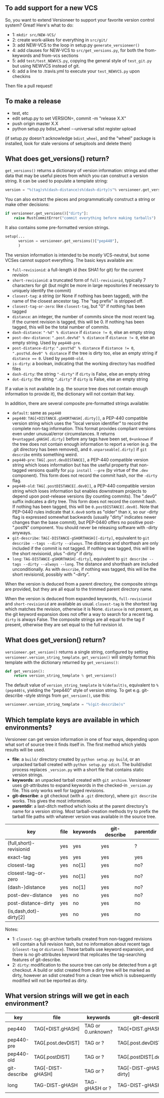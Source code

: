 
## To add support for a new VCS

So, you want to extend Versioneer to support your favorite version control system? Great! Here's what to do:

* 1: `mkdir src/NEW-VCS/`
* 2: create work-alikes for everything in `src/git/`
* 3: add NEW-VCS to the loop in setup.py `generate_versioneer()`
* 4: add clauses for NEW-VCS to `src/get_versions.py`, for both the from-keywords and from-vcs sections
* 5: add `test/test_NEWVCS.py`, copying the general style of `test_git.py` but using NEWVCS instead of git.
* 6: add a line to .travis.yml to execute your `test_NEWVCS.py` upon checkins

Then file a pull request!


## To make a release

* test, etc
* edit setup.py to set VERSION=, commit -m "release X.X"
* push origin master X.X
* python setup.py bdist_wheel --universal sdist register upload

(if setup.py doesn't acknowledge `bdist_wheel`, and the "wheel" package is installed, look for stale versions of setuptools and delete them)


## What does get_versions() return?

`get_versions()` returns a dictionary of version information: strings and other data that may be useful pieces from which you can construct a version string. It can be used to populate a template string:

```python
version = "%(tag)s%(dash-distance)s%(dash-dirty)s"% versioneer.get_versions()
```

You can also extract the pieces and programmatically construct a string or make other decisions:

```python
if versioneer.get_versions()["dirty"]:
    raise MustCommitError("commit everything before making tarballs")
```

It also contains some pre-formatted version strings.

```python
setup(...
      version = versioneer.get_versions()["pep440"],
      )
```

The version information is intended to be mostly VCS-neutral, but some VCSes cannot support everything. The basic keys available are:

* `full-revisionid`: a full-length id (hex SHA1 for git) for the current revision
* `short-revisionid`: a truncated form of `full-revisionid`, typically 7 characters for git (but might be more in large repositories if necessary to uniquely identify the commit)
* `closest-tag`: a string (or None if nothing has been tagged), with the name of the closest ancestor tag. The "tag prefix" is stripped off.
* `closest-tag-or-zero`: like `closest-tag`, but "0" if nothing has been tagged
* `distance`: an integer, the number of commits since the most recent tag. If the current revision is tagged, this will be 0. If nothing has been tagged, this will be the total number of commits.
* `dash-distance`: `"-%d" % distance` if `distance != 0`, else an empty string
* `post-dev-distance`: `".post.dev%d" % distance` if `distance != 0`, else an empty string. Used by `pep440-pre`.
* `post-distance-dirty`: `".post%d" % distance` if `distance != 0`, `".post%d.dev0" % distance` if the tree is dirty too, else an empty string if `distance == 0`. Used by `pep440-old`.
* `is-dirty`: a boolean, indicating that the working directory has modified files
* `dash-dirty`: the string `"-dirty"` if `dirty` is False, else an empty string
* `dot-dirty`: the string `".dirty"` if `dirty` is False, else an empty string


If a value is not available (e.g. the source tree does not contain enough information to provide it), the dictionary will not contain that key.

In addition, there are several composite pre-formatted strings available:

* `default`: same as `pep440`
* `pep440`: `TAG[+DISTANCE.gSHORTHASH[.dirty]]`, a PEP-440 compatible version string which uses the "local version identifier" to record the complete non-tag information. This format provides compliant versions even under unusual/error circumstances. It returns `0+untagged.gHASH[.dirty]` before any tags have been set, `0+unknown` if the tree does not contain enough information to report a verion (e.g. the .git directory has been removed), and `0.unparseable[.dirty]` if `git describe` emits something weird.
* `pep440-pre`: `TAG[.post.devDISTANCE]`, a PEP-440 compatible version string which loses information but has the useful property that non-tagged versions qualify for `pip install --pre` (by virtue of the `.dev` component). This form does not record the commit hash, nor the `-dirty` flag.
* `pep440-old`: `TAG[.postDISTANCE[.dev0]]`, a PEP-440 compatible version string which loses information but enables downstream projects to depend upon post-release versions (by counting commits). The ".dev0" suffix indicates a dirty tree. This form does not record the commit hash. If nothing has been tagged, this will be `0.postDISTANCE[.dev0]`. Note that PEP-0440 rules indicate that `X.dev0` sorts as "older" than `X`, so our -dirty flag is expressed somewhat backwards (usually "dirty" indicates newer changes than the base commit), but PEP-0440 offers no positive post-".postN" component. You should never be releasing software with -dirty anyways.
* `git-describe`: `TAG[-DISTANCE-gSHORTHASH][-dirty]`, equivalent to `git describe --tags --dirty --always`. The distance and shorthash are only included if the commit is not tagged. If nothing was tagged, this will be the short revisionid, plus "-dirty" if dirty.
* `long`: `TAG-DISTANCE-gSHORTHASH[-dirty]`, equivalent to `git describe --tags --dirty --always --long`. The distance and shorthash are included unconditionally. As with `describe`, if nothing was tagged, this will be the short revisionid, possibly with "-dirty".

When the version is deduced from a parent directory, the composite strings are provided, but they are all equal to the trimmed parent directory name.

When the version is deduced from expanded keywords, `full-revisionid` and `short-revisionid` are available as usual. `closest-tag` is the shortest tag which matches the revision, otherwise it is None. `distance` is not present, as the git keyword expansion does not offer a way to search for a recent tag. `dirty` is always False. The composite strings are all equal to the tag if present, otherwise they are set equal to the full revision id.

## What does get_version() return?

`versioneer.get_version()` returns a single string, configured by setting `versioneer.version_string_template`. `get_version()` will simply format this template with the dictionary returned by `get_versions()`:

```python
def get_version():
    return version_string_template % get_versions()
```

The default value of `version_string_template` is `%(default)s`, equivalent to `%(pep440)s`, yielding the "pep440" style of version string. To get e.g. git-describe -style strings from `get_version()`, use this:

```python
versioneer.version_string_template = "%(git-describe)s"
```

## Which template keys are available in which environments?

Versioneer can get version information in one of four ways, depending upon what sort of source tree it finds itself in. The first method which yields results will be used.

* **file**: a `build/` directory created by `python setup.py build`, or an unpacked tarball created with `python setup.py sdist`. The build/sdist process replaces `_version.py` with a short file that contains static version strings.
* **keywords**: an unpacked tarball created with `git archive`. Versioneer uses git-attributes to expand keywords in the checked-in `_version.py` file. This only works well for tagged revisions.
* **git-describe**: a git checkout (with a `.git` directory), where `git describe` works. This gives the most information.
* **parentdir**: a last-ditch method which looks at the parent directory's name for a version string. Most tarball-creation methods try to prefix the tarball file paths with whatever version was available in the source tree.

| key                     | file  | keywords | git-describe | parentdir |
| ---                     | ----- | -------- | ------------ | --------- |
| (full,short)-revisionid | yes   | yes      | yes          | ?         |
| exact-tag               | yes   | yes      | yes          | yes       |
| closest-tag             | yes   | no[1]    | yes          | no?       |
| closest-tag-or-zero     | yes   | no[1]    | yes          | no?       |
| (dash-)distance         | yes   | no[1]    | yes          | no?       |
| post-dev-distance       | yes   | no       | yes          | no?       |
| post-distance-dirty     | yes   | no       | yes          | no        |
| (is,dash,dot)-dirty[2]  | yes   | no       | yes          | no        |

Notes:

* 1: `closest-tag`: git-archive tarballs created from non-tagged revisions will contain a full revision hash, but no information about recent tags (`closest-tag` or `distance`). These tarballs use keyword expansion, and there is no git-attributes keyword that replicates the tag-searching features of git-describe.
* 2: `dirty`: modification to the source tree can only be detected from a git checkout. A build or sdist created from a dirty tree will be marked as dirty, however an sdist created from a clean tree which is subsequently modified will not be reported as dirty.

## What version strings will we get in each environment?

| key          | file               | keywords          | git-describe             | parentdir |
| ---          | ------------------ | ----------------- | ------------------------ | --------- |
| pep440       | TAG[+DIST.gHASH]   | TAG or 0.unknown? | TAG[+DIST.gHASH[.dirty]] | TAG or ?  |
| pep440-pre   | TAG[.post.devDIST] | TAG or ?          | TAG[.post.devDIST]       | TAG or ?  |
| pep440-old   | TAG[.postDIST]     | TAG or ?          | TAG[.postDIST[.dev0]]    | TAG or ?  |
| git-describe | TAG[-DIST-gHASH]   | TAG or ?          | TAG[-DIST-gHASH][-dirty] | TAG or ?  |
| long         | TAG-DIST-gHASH     | TAG-gHASH or ?    | TAG-DIST-gHASH[-dirty]   | ?         |

